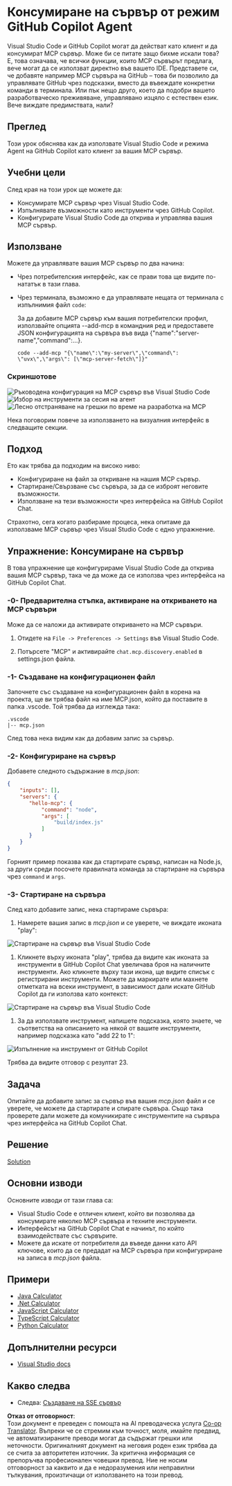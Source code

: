<!--
CO_OP_TRANSLATOR_METADATA:
{
  "original_hash": "8ea28e5e566edd5969337fd0b191ba3f",
  "translation_date": "2025-07-17T11:35:55+00:00",
  "source_file": "03-GettingStarted/04-vscode/README.md",
  "language_code": "bg"
}
-->
# Консумиране на сървър от режим GitHub Copilot Agent

Visual Studio Code и GitHub Copilot могат да действат като клиент и да консумират MCP сървър. Може би се питате защо бихме искали това? Е, това означава, че всички функции, които MCP сървърът предлага, вече могат да се използват директно във вашето IDE. Представете си, че добавяте например MCP сървъра на GitHub – това би позволило да управлявате GitHub чрез подсказки, вместо да въвеждате конкретни команди в терминала. Или пък нещо друго, което да подобри вашето разработваческо преживяване, управлявано изцяло с естествен език. Вече виждате предимствата, нали?

## Преглед

Този урок обяснява как да използвате Visual Studio Code и режима Agent на GitHub Copilot като клиент за вашия MCP сървър.

## Учебни цели

След края на този урок ще можете да:

- Консумирате MCP сървър чрез Visual Studio Code.
- Изпълнявате възможности като инструменти чрез GitHub Copilot.
- Конфигурирате Visual Studio Code да открива и управлява вашия MCP сървър.

## Използване

Можете да управлявате вашия MCP сървър по два начина:

- Чрез потребителския интерфейс, как се прави това ще видите по-нататък в тази глава.
- Чрез терминала, възможно е да управлявате нещата от терминала с изпълнимия файл `code`:

  За да добавите MCP сървър към вашия потребителски профил, използвайте опцията --add-mcp в командния ред и предоставете JSON конфигурацията на сървъра във вида {\"name\":\"server-name\",\"command\":...}.

  ```
  code --add-mcp "{\"name\":\"my-server\",\"command\": \"uvx\",\"args\": [\"mcp-server-fetch\"]}"
  ```

### Скриншотове

![Ръководена конфигурация на MCP сървър във Visual Studio Code](../../../../translated_images/chat-mode-agent.729a22473f822216dd1e723aaee1f7d4a2ede571ee0948037a2d9357a63b9d0b.bg.png)
![Избор на инструменти за сесия на агент](../../../../translated_images/agent-mode-select-tools.522c7ba5df0848f8f0d1e439c2e96159431bc620cb39ccf3f5dc611412fd0006.bg.png)
![Лесно отстраняване на грешки по време на разработка на MCP](../../../../translated_images/mcp-list-servers.fce89eefe3f30032bed8952e110ab9d82fadf043fcfa071f7d40cf93fb1ea9e9.bg.png)

Нека поговорим повече за използването на визуалния интерфейс в следващите секции.

## Подход

Ето как трябва да подходим на високо ниво:

- Конфигуриране на файл за откриване на нашия MCP сървър.
- Стартиране/Свързване със сървъра, за да се изброят неговите възможности.
- Използване на тези възможности чрез интерфейса на GitHub Copilot Chat.

Страхотно, сега когато разбираме процеса, нека опитаме да използваме MCP сървър чрез Visual Studio Code с едно упражнение.

## Упражнение: Консумиране на сървър

В това упражнение ще конфигурираме Visual Studio Code да открива вашия MCP сървър, така че да може да се използва чрез интерфейса на GitHub Copilot Chat.

### -0- Предварителна стъпка, активиране на откриването на MCP сървъри

Може да се наложи да активирате откриването на MCP сървъри.

1. Отидете на `File -> Preferences -> Settings` във Visual Studio Code.

1. Потърсете "MCP" и активирайте `chat.mcp.discovery.enabled` в settings.json файла.

### -1- Създаване на конфигурационен файл

Започнете със създаване на конфигурационен файл в корена на проекта, ще ви трябва файл на име MCP.json, който да поставите в папка .vscode. Той трябва да изглежда така:

```text
.vscode
|-- mcp.json
```

След това нека видим как да добавим запис за сървър.

### -2- Конфигуриране на сървър

Добавете следното съдържание в *mcp.json*:

```json
{
    "inputs": [],
    "servers": {
       "hello-mcp": {
           "command": "node",
           "args": [
               "build/index.js"
           ]
       }
    }
}
```

Горният пример показва как да стартирате сървър, написан на Node.js, за други среди посочете правилната команда за стартиране на сървъра чрез `command` и `args`.

### -3- Стартиране на сървъра

След като добавите запис, нека стартираме сървъра:

1. Намерете вашия запис в *mcp.json* и се уверете, че виждате иконата "play":

  ![Стартиране на сървър във Visual Studio Code](../../../../translated_images/vscode-start-server.8e3c986612e3555de47e5b1e37b2f3020457eeb6a206568570fd74a17e3796ad.bg.png)  

1. Кликнете върху иконата "play", трябва да видите как иконата за инструменти в GitHub Copilot Chat увеличава броя на наличните инструменти. Ако кликнете върху тази икона, ще видите списък с регистрирани инструменти. Можете да маркирате или махнете отметката на всеки инструмент, в зависимост дали искате GitHub Copilot да ги използва като контекст:

  ![Стартиране на сървър във Visual Studio Code](../../../../translated_images/vscode-tool.0b3bbea2fb7d8c26ddf573cad15ef654e55302a323267d8ee6bd742fe7df7fed.bg.png)

1. За да използвате инструмент, напишете подсказка, която знаете, че съответства на описанието на някой от вашите инструменти, например подсказка като "add 22 to 1":

  ![Изпълнение на инструмент от GitHub Copilot](../../../../translated_images/vscode-agent.d5a0e0b897331060518fe3f13907677ef52b879db98c64d68a38338608f3751e.bg.png)

  Трябва да видите отговор с резултат 23.

## Задача

Опитайте да добавите запис за сървър във вашия *mcp.json* файл и се уверете, че можете да стартирате и спирате сървъра. Също така проверете дали можете да комуникирате с инструментите на сървъра чрез интерфейса на GitHub Copilot Chat.

## Решение

[Solution](./solution/README.md)

## Основни изводи

Основните изводи от тази глава са:

- Visual Studio Code е отличен клиент, който ви позволява да консумирате няколко MCP сървъра и техните инструменти.
- Интерфейсът на GitHub Copilot Chat е начинът, по който взаимодействате със сървърите.
- Можете да искате от потребителя да въведе данни като API ключове, които да се предадат на MCP сървъра при конфигуриране на записа в *mcp.json* файла.

## Примери

- [Java Calculator](../samples/java/calculator/README.md)
- [.Net Calculator](../../../../03-GettingStarted/samples/csharp)
- [JavaScript Calculator](../samples/javascript/README.md)
- [TypeScript Calculator](../samples/typescript/README.md)
- [Python Calculator](../../../../03-GettingStarted/samples/python)

## Допълнителни ресурси

- [Visual Studio docs](https://code.visualstudio.com/docs/copilot/chat/mcp-servers)

## Какво следва

- Следва: [Създаване на SSE сървър](../05-sse-server/README.md)

**Отказ от отговорност**:  
Този документ е преведен с помощта на AI преводаческа услуга [Co-op Translator](https://github.com/Azure/co-op-translator). Въпреки че се стремим към точност, моля, имайте предвид, че автоматизираните преводи могат да съдържат грешки или неточности. Оригиналният документ на неговия роден език трябва да се счита за авторитетен източник. За критична информация се препоръчва професионален човешки превод. Ние не носим отговорност за каквито и да е недоразумения или неправилни тълкувания, произтичащи от използването на този превод.